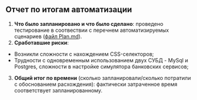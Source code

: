 ## Отчет по итогам автоматизации ##
1. **Что было запланировано и что было сделано**: проведено тестирование в соотвествии с перечнем автоматизируемых сценариев ([файл Plan.md](https://github.com/zhuravlini/zhu-diploma_1/blob/main/Plan.md)).
2. **Сработавшие риски**: 
 - Возникли сложности с нахождением CSS-селекторов;
 - Трудности с одновременным использованием двух СУБД - MySql и Postgres, сложности в настройке симулятора банковских сервисов;
3. **Общий итог по времени** (сколько запланировали/сколько потратили с обоснованием расхождения): фактически затраченное время соответствует запланированному.
